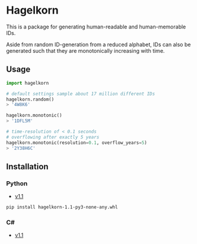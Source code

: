 # Hagelkorn
This is a package for generating human-readable and human-memorable IDs.

Aside from random ID-generation from a reduced alphabet, IDs can also be generated such that they
are monotonically increasing with time.

## Usage

```python
import hagelkorn

# default settings sample about 17 million different IDs
hagelkorn.random()
> '4W8K6'

hagelkorn.monotonic()
> '1DFL5M'

# time-resolution of < 0.1 seconds
# overflowing after exactly 5 years
hagelkorn.monotonic(resolution=0.1, overflow_years=5)
> '2Y38H6C'
```

## Installation
### Python
+ [v1.1](https://gitlab.com/diginbio-fzj/hagelkorn/-/jobs/artifacts/v1.1/download?job=python-release)

```bash
pip install hagelkorn-1.1-py3-none-any.whl
```

### C#
+ [v1.1](https://gitlab.com/diginbio-fzj/hagelkorn/-/jobs/artifacts/v1.1/download?job=dotnet-release)
